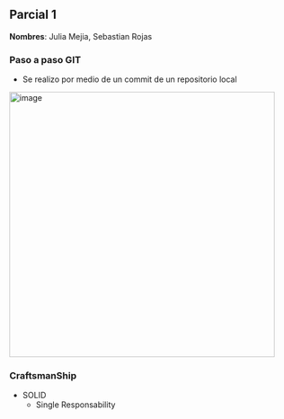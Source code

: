 Parcial 1
---
**Nombres**: Julia Mejia, Sebastian Rojas

### Paso a paso GIT

* Se realizo por medio de un commit de un repositorio local
<img width="472" alt="image" src="https://user-images.githubusercontent.com/98657146/190298309-104a0fd3-f4f6-4346-be90-93db97295188.png">




### CraftsmanShip

* SOLID
  * Single Responsability
  

